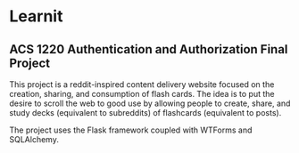 # Learnit

## ACS 1220 Authentication and Authorization Final Project

This project is a reddit-inspired content delivery website focused on
the creation, sharing, and consumption of flash cards. The idea is to
put the desire to scroll the web to good use by allowing people to 
create, share, and study decks (equivalent to subreddits) of flashcards
(equivalent to posts).

The project uses the Flask framework coupled with WTForms and SQLAlchemy.